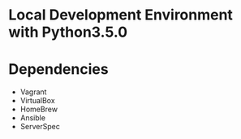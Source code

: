 # Local Development Environment with Python3.5.0

# Dependencies
- Vagrant
- VirtualBox
- HomeBrew
- Ansible
- ServerSpec
